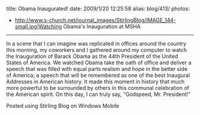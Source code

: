 title: Obama Inaugurated!
date: 2009/1/20 12:25:58
alias: blog/413/
photos:
- http://www.s-church.net/journal_images/StirlingBlog/IMAGE_144-small.jpg|Watching Obama's Inauguration at MSHA
---
In a scene that I can imagine was replicated in offices around the country this morning, my coworkers and I gathered around my computer to watch the Inauguration of Barack Obama as the 44th President of the United States of America. We watched Obama take the oath of office and deliver a speech that was filled with equal parts realism and hope in the better side of America; a speech that will be remembered as one of the best Inaugural Addresses in American history. It made this moment in history that much more powerful to be surrounded by others in this communal celebration of the American spirit. On this day, I can truly say, "Godspeed, Mr. President!"

Posted using Stirling Blog on Windows Mobile